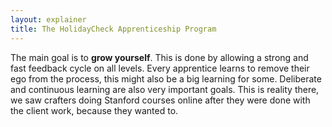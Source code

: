```yaml
---
layout: explainer
title: The HolidayCheck Apprenticeship Program
---
```


The main goal is to <b>grow yourself</b>. This is done by allowing a strong and fast feedback cycle on all levels. Every apprentice learns to remove their ego from the process, this might also be a big learning for some. Deliberate and continuous learning are also very important goals. This is reality there, we saw crafters doing Stanford courses online after they were done with the client work, because they wanted to.
